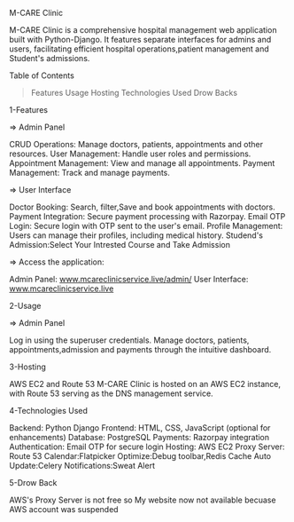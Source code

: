 M-CARE Clinic

M-CARE Clinic is a comprehensive hospital management web application built with Python-Django. It features separate interfaces for admins and users, facilitating efficient hospital operations,patient management and Student's admissions.

Table of Contents

> Features
> Usage
> Hosting
> Technologies Used
> Drow Backs

1-Features

=> Admin Panel

CRUD Operations: Manage doctors, patients, appointments and other resources.
User Management: Handle user roles and permissions.
Appointment Management: View and manage all appointments.
Payment Management: Track and manage payments.

=> User Interface

Doctor Booking: Search, filter,Save and book appointments with doctors.
Payment Integration: Secure payment processing with Razorpay.
Email OTP Login: Secure login with OTP sent to the user's email.
Profile Management: Users can manage their profiles, including medical history.
Studend's Admission:Select Your Intrested Course and Take Admission

=> Access the application:

Admin Panel: www.mcareclinicservice.live/admin/
User Interface: www.mcareclinicservice.live

2-Usage

=> Admin Panel

Log in using the superuser credentials.
Manage doctors, patients, appointments,admission and payments through the intuitive dashboard.

3-Hosting

AWS EC2 and Route 53
M-CARE Clinic is hosted on an AWS EC2 instance, with Route 53 serving as the DNS management service.

4-Technologies Used

Backend: Python Django
Frontend: HTML, CSS, JavaScript (optional for enhancements)
Database: PostgreSQL
Payments: Razorpay integration
Authentication: Email OTP for secure login
Hosting: AWS EC2
Proxy Server: Route 53
Calendar:Flatpicker
Optimize:Debug toolbar,Redis Cache
Auto Update:Celery
Notifications:Sweat Alert

5-Drow Back

AWS's Proxy Server is not free so My website now not available becuase AWS account was suspended